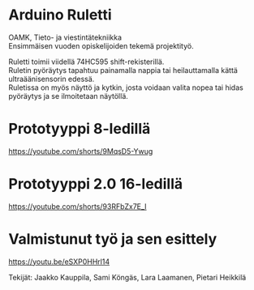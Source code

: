 # Arduino Ruletti
OAMK, Tieto- ja viestintätekniikka <br />
Ensimmäisen vuoden opiskelijoiden tekemä projektityö. <br />

Ruletti toimii viidellä 74HC595 shift-rekisterillä. <br />
Ruletin pyöräytys tapahtuu painamalla nappia tai heilauttamalla kättä ultraäänisensorin edessä. <br />
Ruletissa on myös näyttö ja kytkin, josta voidaan valita nopea tai hidas pyöräytys ja se ilmoitetaan näytöllä. <br />

# Prototyyppi 8-ledillä
https://youtube.com/shorts/9MqsD5-Ywug

# Prototyyppi 2.0 16-ledillä
https://youtube.com/shorts/93RFbZx7E_I

# Valmistunut työ ja sen esittely
https://youtu.be/eSXP0HHrl14

Tekijät: Jaakko Kauppila, Sami Köngäs, Lara Laamanen, Pietari Heikkilä
